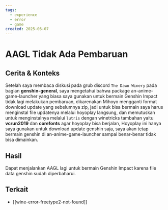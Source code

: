 ```yaml
---
tags:
  - experience
  - error
  - game
created: 2025-05-07
---
```


# AAGL Tidak Ada Pembaruan

## Cerita & Konteks
Setelah saya membaca diskusi pada grub discord `The Dawn Winery` pada bagian **genshin-general**, saya mengetahui bahwa package an-anime-game-launcher yang biasa saya gunakan untuk bermain Genshin Impact tidak lagi melakukan pembaruan, dikarenakan Mihoyo mengganti format download update yang sebelumnya zip, jadi untuk bisa bermain saya harus menginstal file updatenya melalui hoyoplay langsung, dan memutuskan untuk menginstalnya melalui `lutris` dengan winetricks tambahan yaitu **vcrun2019** dan **corefonts** agar hoyoplay bisa berjalan, Hoyoplay ini hanya saya gunakan untuk download update genshin saja, saya akan tetap bermain genshin di an-anime-game-launcher sampai benar-benar tidak bisa dimainkan.

## Hasil
Dapat menjalankan AAGL lagi untuk bermain Genshin Impact karena file data genshin sudah diperbaharui.

## Terkait
- [[wine-error-freetype2-not-found]]